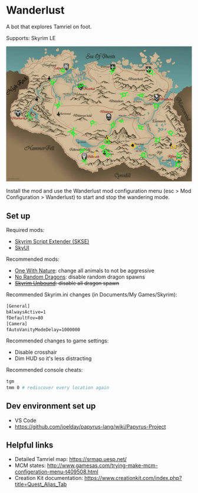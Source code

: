 # Wanderlust
A bot that explores Tamriel on foot.

Supports: Skyrim LE

![Waypoint map](Maps/waypoint-map.jpg)

Install the mod and use the Wanderlust mod configuration menu (esc > Mod Configuration > Wanderlust) to start and stop the wandering mode.

## Set up

Required mods:
- [Skyrim Script Extender (SKSE)](https://www.nexusmods.com/skyrim/mods/100216)
- [SkyUI](https://www.nexusmods.com/skyrim/mods/3863)

Recommended mods:
- [One With Nature](https://www.nexusmods.com/skyrim/mods/54090): change all animals to not be aggressive
- [No Random Dragons](https://www.nexusmods.com/skyrim/mods/14519/): disable random dragon spawns
- ~~[Skyrim Unbound](https://www.nexusmods.com/skyrim/mods/71465/): disable all dragon spawn~~

Recommended Skyrim.ini changes (in Documents/My Games/Skyrim):
```
[General]
bAlwaysActive=1
fDefaultFov=80
[Camera]
fAutoVanityModeDelay=1000000
```

Recommended changes to game settings:
- Disable crosshair
- Dim HUD so it's less distracting

Recommended console cheats:
```sh
tgm
tmm 0 # rediscover every location again
```

## Dev environment set up

- VS Code
- https://github.com/joelday/papyrus-lang/wiki/Papyrus-Project

## Helpful links
- Detailed Tamriel map: https://srmap.uesp.net/
- MCM states: http://www.gamesas.com/trying-make-mcm-configeration-menu-t409508.html
- Creation Kit documentation: https://www.creationkit.com/index.php?title=Quest_Alias_Tab
